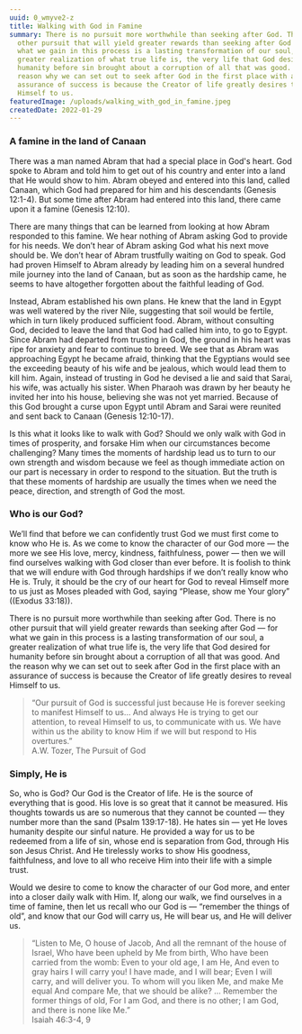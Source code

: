 ```yaml
---
uuid: 0_wmyve2-z
title: Walking with God in Famine
summary: There is no pursuit more worthwhile than seeking after God. There is no
  other pursuit that will yield greater rewards than seeking after God — for
  what we gain in this process is a lasting transformation of our soul, a
  greater realization of what true life is, the very life that God desired for
  humanity before sin brought about a corruption of all that was good. And the
  reason why we can set out to seek after God in the first place with an
  assurance of success is because the Creator of life greatly desires to reveal
  Himself to us.
featuredImage: /uploads/walking_with_god_in_famine.jpeg
createdDate: 2022-01-29
---
```

### A famine in the land of Canaan

There was a man named Abram that had a special place in God's heart. God spoke to Abram and told him to get out of his country and enter into a land that He would show to him. Abram obeyed and entered into this land, called Canaan, which God had prepared for him and his descendants (Genesis 12:1-4). But some time after Abram had entered into this land, there came upon it a famine (Genesis 12:10).

There are many things that can be learned from looking at how Abram responded to this famine. We hear nothing of Abram asking God to provide for his needs. We don’t hear of Abram asking God what his next move should be. We don’t hear of Abram trustfully waiting on God to speak. God had proven Himself to Abram already by leading him on a several hundred mile journey into the land of Canaan, but as soon as the hardship came, he seems to have altogether forgotten about the faithful leading of God.

Instead, Abram established his own plans. He knew that the land in Egypt was well watered by the river Nile, suggesting that soil would be fertile, which in turn likely produced sufficient food. Abram, without consulting God, decided to leave the land that God had called him into, to go to Egypt. Since Abram had departed from trusting in God, the ground in his heart was ripe for anxiety and fear to continue to breed. We see that as Abram was approaching Egypt he became afraid, thinking that the Egyptians would see the exceeding beauty of his wife and be jealous, which would lead them to kill him. Again, instead of trusting in God he devised a lie and said that Sarai, his wife, was actually his sister. When Pharaoh was drawn by her beauty he invited her into his house, believing she was not yet married. Because of this God brought a curse upon Egypt until Abram and Sarai were reunited and sent back to Canaan (Genesis 12:10-17).

Is this what it looks like to walk with God? Should we only walk with God in times of prosperity, and forsake Him when our circumstances become challenging? Many times the moments of hardship lead us to turn to our own strength and wisdom because we feel as though immediate action on our part is necessary in order to respond to the situation. But the truth is that these moments of hardship are usually the times when we need the peace, direction, and strength of God the most. 

### Who is our God?

We’ll find that before we can confidently trust God we must first come to know who He is. As we come to know the character of our God more — the more we see His love, mercy, kindness, faithfulness, power — then we will find ourselves walking with God closer than ever before. It is foolish to think that we will endure with God through hardships if we don’t really know who He is. Truly, it should be the cry of our heart for God to reveal Himself more to us just as Moses pleaded with God, saying “Please, show me Your glory” ((Exodus 33:18)).

There is no pursuit more worthwhile than seeking after God. There is no other pursuit that will yield greater rewards than seeking after God — for what we gain in this process is a lasting transformation of our soul, a greater realization of what true life is, the very life that God desired for humanity before sin brought about a corruption of all that was good. And the reason why we can set out to seek after God in the first place with an assurance of success is because the Creator of life greatly desires to reveal Himself to us.

<blockquote>“Our pursuit of God is successful just because He is forever seeking to manifest Himself to us… And always He is trying to get our attention, to reveal Himself to us, to communicate with us. We have within us the ability to know Him if we will but respond to His overtures.”<footer>A.W. Tozer, The Pursuit of God</footer></blockquote>

### Simply, He is

So, who is God? Our God is the Creator of life. He is the source of everything that is good. His love is so great that it cannot be measured. His thoughts towards us are so numerous that they cannot be counted — they number more than the sand (Psalm 139:17-18). He hates sin — yet He loves humanity despite our sinful nature. He provided a way for us to be redeemed from a life of sin, whose end is separation from God, through His son Jesus Christ. And He tirelessly works to show His goodness, faithfulness, and love to all who receive Him into their life with a simple trust.

Would we desire to come to know the character of our God more, and enter into a closer daily walk with Him. If, along our walk, we find ourselves in a time of famine, then let us recall who our God is — “remember the things of old”, and know that our God will carry us, He will bear us, and He will deliver us.

<blockquote>“Listen to Me, O house of Jacob, And all the remnant of the house of Israel, Who have been upheld by Me from birth, Who have been carried from the womb: Even to your old age, I am He, And even to gray hairs I will carry you! I have made, and I will bear; Even I will carry, and will deliver you. To whom will you liken Me, and make Me equal And compare Me, that we should be alike? … Remember the former things of old, For I am God, and there is no other; I am God, and there is none like Me.”<footer>Isaiah 46:3-4, 9</footer></blockquote>
